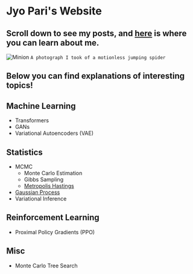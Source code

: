 # Jyo Pari's Website
## Scroll down to see my posts, and [here](https://jyopari.github.io/aboutMe) is where you can learn about me.  
![Minion](https://pbs.twimg.com/media/EbXgy3nX0AASpL2?format=jpg&name=large)
`A photograph I took of a motionless jumping spider`

## Below you can find explanations of interesting topics!

## Machine Learning
+ Transformers
+ GANs
+ Variational Autoencoders (VAE)

## Statistics
+ MCMC
  - Monte Carlo Estimation
  - Gibbs Sampling
  - [Metropolis Hastings](https://jyopari.github.io/MetropolisHastings)
+ [Gaussian Process](https://jyopari.github.io/GaussianProcess)
+ Variational Inference

## Reinforcement Learning
+ Proximal Policy Gradients (PPO)

## Misc
+ Monte Carlo Tree Search

  
 
